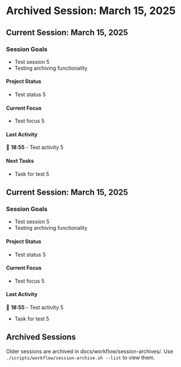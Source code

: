 # Archived Session: March 15, 2025

## Current Session: March 15, 2025

### Session Goals
- Test session 5
- Testing archiving functionality

#### Project Status
- Test status 5

#### Current Focus
- Test focus 5

#### Last Activity
🧪 **18:55** - Test activity 5

#### Next Tasks
- Task for test 5

## Current Session: March 15, 2025

### Session Goals
- Test session 5
- Testing archiving functionality

#### Project Status
- Test status 5

#### Current Focus
- Test focus 5

#### Last Activity
🧪 **18:55** - Test activity 5

- Task for test 5


## Archived Sessions
Older sessions are archived in docs/workflow/session-archives/. Use `./scripts/workflow/session-archive.sh --list` to view them.
